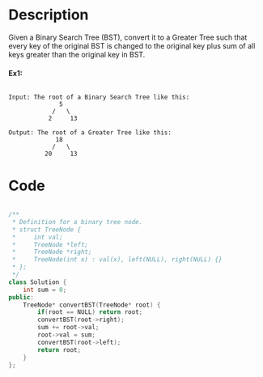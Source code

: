 # Description

Given a Binary Search Tree (BST), convert it to a Greater Tree such that every key of the original BST is changed to the original key plus sum of all keys greater than the original key in BST.

#### Ex1:

```

Input: The root of a Binary Search Tree like this:
              5
            /   \
           2     13

Output: The root of a Greater Tree like this:
             18
            /   \
          20     13

```

# Code

```c++

/**
 * Definition for a binary tree node.
 * struct TreeNode {
 *     int val;
 *     TreeNode *left;
 *     TreeNode *right;
 *     TreeNode(int x) : val(x), left(NULL), right(NULL) {}
 * };
 */
class Solution {
    int sum = 0;
public:
    TreeNode* convertBST(TreeNode* root) {
        if(root == NULL) return root;
        convertBST(root->right);
        sum += root->val;
        root->val = sum;
        convertBST(root->left);
        return root;
    }
};

```
